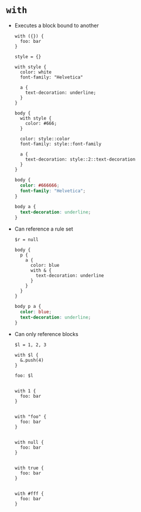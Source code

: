 `with`
======

- Executes a block bound to another

  ~~~ lay
  with ({}) {
    foo: bar
  }

  style = {}

  with style {
    color: white
    font-family: "Helvetica"

    a {
      text-decoration: underline;
    }
  }

  body {
    with style {
      color: #666;
    }

    color: style::color
    font-family: style::font-family

    a {
      text-decoration: style::2::text-decoration
    }
  }
  ~~~

  ~~~ css
  body {
    color: #666666;
    font-family: "Helvetica";
  }

  body a {
    text-decoration: underline;
  }
  ~~~

- Can reference a rule set

  ~~~~ lay
  $r = null

  body {
    p {
      a {
        color: blue
        with & {
          text-decoration: underline
        }
      }
    }
  }
  ~~~~

  ~~~~ css
  body p a {
    color: blue;
    text-decoration: underline;
  }
  ~~~~

- Can only reference blocks

  ~~~~ lay
  $l = 1, 2, 3

  with $l {
    &.push(4)
  }

  foo: $l
  ~~~~

  ~~~~ !RuntimeError
  ~~~~

  ~~~~ lay
  with 1 {
    foo: bar
  }
  ~~~~

  ~~~~ !RuntimeError
  ~~~~

  ~~~~ lay
  with "foo" {
    foo: bar
  }
  ~~~~

  ~~~~ !RuntimeError
  ~~~~

  ~~~~ lay
  with null {
    foo: bar
  }
  ~~~~

  ~~~~ !RuntimeError
  ~~~~

  ~~~~ lay
  with true {
    foo: bar
  }
  ~~~~

  ~~~~ !RuntimeError
  ~~~~

  ~~~~ lay
  with #fff {
    foo: bar
  }
  ~~~~

  ~~~~ !RuntimeError
  ~~~~
